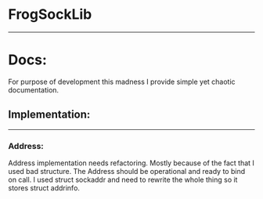 # FrogSockLib
---

# Docs:
For purpose of development this madness I provide simple yet chaotic documentation.

## Implementation:
---
### Address:
Address implementation needs refactoring. Mostly because of the fact that I used
bad structure. The Address should be operational and ready to bind on call.
I used struct sockaddr and need to rewrite the whole thing so it stores struct addrinfo.
